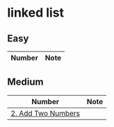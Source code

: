# linked list

## Easy

| Number | Note |
|--------|------|

## Medium

| Number | Note |
|--------|------|
| [2. Add Two Numbers](https://leetcode.com/problems/add-two-numbers/description/) | |
